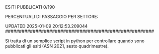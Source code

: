 ESITI PUBBLICATI 0/190 

PERCENTUALI DI PASSAGGIO PER SETTORE:

UPDATED 2025-01-09 20:12:53.209044
###################################################### 

Si tratta di un semplice script in python per controllare quando sono pubblicati gli esiti (ASN 2021, sesto quadrimestre).

